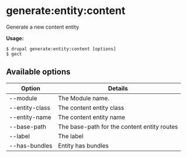 # generate:entity:content
Generate a new content entity

**Usage:**
```
$ drupal generate:entity:content [options] 
$ gect  
```

## Available options
Option | Details
-------|-------------
--module | The Module name.
--entity-class | The content entity class
--entity-name | The content entity name
--base-path | The base-path for the content entity routes
--label | The label
--has-bundles | Entity has bundles
